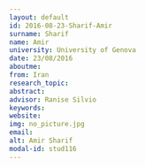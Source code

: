 ```yaml
---
layout: default 
id: 2016-08-23-Sharif-Amir
surname: Sharif
name: Amir
university: University of Genova
date: 23/08/2016
aboutme: 
from: Iran
research_topic: 
abstract: 
advisor: Ranise Silvio
keywords: 
website: 
img: no_picture.jpg
email: 
alt: Amir Sharif
modal-id: stud116
---
```

